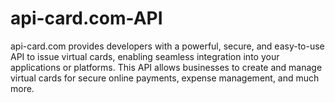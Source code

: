 # api-card.com-API
api-card.com provides developers with a powerful, secure, and easy-to-use API to issue virtual cards, enabling seamless integration into your applications or platforms. This API allows businesses to create and manage virtual cards for secure online payments, expense management, and much more.
